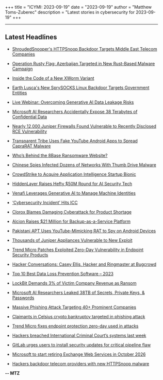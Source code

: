+++
title = "ICYMI: 2023-09-19"
date = "2023-09-19"
author = "Matthew Toms-Zuberec"
description = "Latest stories in cybersecurity for 2023-09-19"
+++

---------------------------------------------------------------------------
## Latest Headlines
- [ShroudedSnooper's HTTPSnoop Backdoor Targets Middle East Telecom Companies](https://thehackernews.com/2023/09/shroudedsnoopers-httpsnoop-backdoor.html)

- [Operation Rusty Flag: Azerbaijan Targeted in New Rust-Based Malware Campaign](https://thehackernews.com/2023/09/operation-rusty-flag-azerbaijan.html)

- [Inside the Code of a New XWorm Variant](https://thehackernews.com/2023/09/inside-code-of-new-xworm-variant.html)

- [Earth Lusca's New SprySOCKS Linux Backdoor Targets Government Entities](https://thehackernews.com/2023/09/earth-luscas-new-sprysocks-linux.html)

- [Live Webinar: Overcoming Generative AI Data Leakage Risks](https://thehackernews.com/2023/09/live-webinar-overcoming-generative-ai.html)

- [Microsoft AI Researchers Accidentally Expose 38 Terabytes of Confidential Data](https://thehackernews.com/2023/09/microsoft-ai-researchers-accidentally.html)

- [Nearly 12,000 Juniper Firewalls Found Vulnerable to Recently Disclosed RCE Vulnerability](https://thehackernews.com/2023/09/over-12000-juniper-firewalls-found.html)

- [Transparent Tribe Uses Fake YouTube Android Apps to Spread CapraRAT Malware](https://thehackernews.com/2023/09/transparent-tribe-uses-fake-youtube.html)

- [Who’s Behind the 8Base Ransomware Website?](https://krebsonsecurity.com/2023/09/whos-behind-the-8base-ransomware-website/)

- [Chinese Spies Infected Dozens of Networks With Thumb Drive Malware](https://www.wired.com/story/china-usb-sogu-malware/)

- [CrowdStrike to Acquire Application Intelligence Startup Bionic](https://www.securityweek.com/crowdstrike-to-acquire-bionic/)

- [HiddenLayer Raises Hefty $50M Round for AI Security Tech](https://www.securityweek.com/hiddenlayer-raises-hefty-50m-round-for-ai-security-tech/)

- [Venafi Leverages Generative AI to Manage Machine Identities](https://www.securityweek.com/venafi-leverages-generative-ai-to-manage-machine-identities/)

- [‘Cybersecurity Incident’ Hits ICC](https://www.securityweek.com/cybersecurity-incident-hits-icc/)

- [Clorox Blames Damaging Cyberattack for Product Shortage](https://www.securityweek.com/clorox-blames-damaging-cyberattack-for-product-shortage/)

- [Alcion Raises $21 Million for Backup-as-a-Service Platform](https://www.securityweek.com/alcion-raises-21-million-for-backup-as-a-service-platform/)

- [Pakistani APT Uses YouTube-Mimicking RAT to Spy on Android Devices](https://www.securityweek.com/pakistani-apt-uses-youtube-mimicking-rat-to-spy-on-android-devices/)

- [Thousands of Juniper Appliances Vulnerable to New Exploit](https://www.securityweek.com/thousands-of-juniper-appliances-vulnerable-to-new-exploit/)

- [Trend Micro Patches Exploited Zero-Day Vulnerability in Endpoint Security Products](https://www.securityweek.com/trend-micro-patches-exploited-zero-day-vulnerability-in-endpoint-security-products/)

- [Hacker Conversations: Casey Ellis, Hacker and Ringmaster at Bugcrowd](https://www.securityweek.com/hacker-conversations-casey-ellis-hacker-and-ringmaster-at-bugcrowd/)

- [Top 10 Best Data Loss Prevention Software – 2023](https://cybersecuritynews.com/data-loss-prevention-software/)

- [LockBit Demands 3% of Victim Company Revenue as Ransom](https://cybersecuritynews.com/lockbit-demands-3-revenue-ransom/)

- [Microsoft AI Researchers Leaked 38TB of Secrets, Private Keys, & Passwords](https://cybersecuritynews.com/microsoft-ai-accidently-leaked-38tb/)

- [Massive Phishing Attack Targeting 40+ Prominent Companies](https://cybersecuritynews.com/massive-phishing-attack/)

- [Claimants in Celsius crypto bankruptcy targeted in phishing attack](https://www.bleepingcomputer.com/news/security/claimants-in-celsius-crypto-bankruptcy-targeted-in-phishing-attack/)

- [Trend Micro fixes endpoint protection zero-day used in attacks](https://www.bleepingcomputer.com/news/security/trend-micro-fixes-endpoint-protection-zero-day-used-in-attacks/)

- [Hackers breached International Criminal Court’s systems last week](https://www.bleepingcomputer.com/news/security/hackers-breached-international-criminal-courts-systems-last-week/)

- [GitLab urges users to install security updates for critical pipeline flaw](https://www.bleepingcomputer.com/news/security/gitlab-urges-users-to-install-security-updates-for-critical-pipeline-flaw/)

- [Microsoft to start retiring Exchange Web Services in October 2026](https://www.bleepingcomputer.com/news/microsoft/microsoft-to-start-retiring-exchange-web-services-in-october-2026/)

- [Hackers backdoor telecom providers with new HTTPSnoop malware](https://www.bleepingcomputer.com/news/security/hackers-backdoor-telecom-providers-with-new-httpsnoop-malware/)

**-- MTZ**
